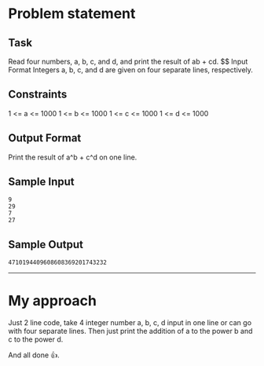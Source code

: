 # Problem statement
## Task
Read four numbers, a, b, c, and d, and print the result of ab + cd.
$$ Input Format
Integers a, b, c, and d are given on four separate lines, respectively.
## Constraints
1 <= a <= 1000
1 <= b <= 1000
1 <= c <= 1000
1 <= d <= 1000
## Output Format
Print the result of a^b + c^d on one line.
## Sample Input
`9`  
`29`  
`7`  
`27`  
## Sample Output
`4710194409608608369201743232`  
<hr>

# My approach
Just 2 line code, take 4 integer number a, b, c, d input in one line or can go with four separate lines. Then just print the addition of a to the power b and c to the power d.  

And all done 👍.
